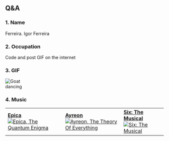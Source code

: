 ## Q&A

### 1. Name

Ferreira. Igor Ferreira

### 2. Occupation

Code and post GIF on the internet

### 3. GIF

<img style="max-width:100px; height:auto" alt="Goat dancing" src="https://media.tenor.com/images/d61438e3ef8d0a776e08c1be33e0ec8a/tenor.gif"/>

### 4. Music

<table style="border-collapse: collapse;">
    <tr style="border: none!important;">
        <td style="border: none!important;">
        <a href="https://music.apple.com/es/playlist/epica-essentials/pl.9d148df6086f411488d2e6d9c1d5d9f9?l=en">
            <b>Epica</b></br>
            <img style="max-width:200px; height:auto" alt="Epica, The Quantum Enigma" src="https://i0.wp.com/www.ghostcultmag.com/wp-content/uploads/2014/07/Epica-The-Quantum-Enigma.jpg"/>
        </a>
        </td>
        <td style="border: none!important;">
        <a href="https://music.apple.com/es/album/the-theory-of-everything/1610320425?l=en">
            <b>Ayreon</b></br>
            <img style="max-width:200px; height:auto" alt="Ayreon, The Theory Of Everything" src="https://www.angrymetalguy.com/wp-content/uploads/2013/11/Ayreon-The-Theory-of-Everything.jpg"/>
        </a>
        </td>
        <td style="border: none!important;">
        <a href="https://music.apple.com/es/album/six-the-musical-studio-cast-recording/1465183308?l=en">
            <b>Six: The Musical</b></br>
            <img style="max-width:200px; height:auto" alt="Six: The Musical" src="https://cdn.hmv.com/r/w-1280/hmv/files/4c/4c07131a-aa16-459a-87ef-e9830bf246a0.jpg"/>
        </a>
        </td>
    </tr>
</table>